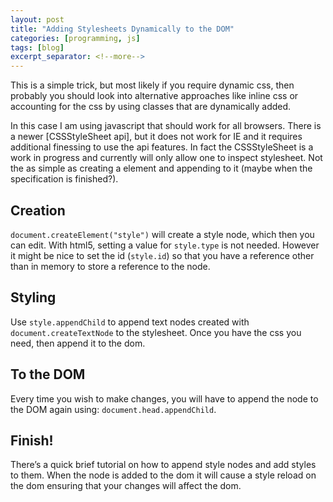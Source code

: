 ```yaml
---
layout: post
title: "Adding Stylesheets Dynamically to the DOM"
categories: [programming, js]
tags: [blog]
excerpt_separator: <!--more-->
---
```


This is a simple trick, but most likely if you require dynamic css, then probably you should look into alternative approaches like inline css or accounting for the css by using classes that are dynamically added.

<!--more-->

In this case I am using javascript that should work for all browsers. There is a newer [CSSStyleSheet api], but it does not work for IE and it requires additional finessing to use the api features. In fact the CSSStyleSheet is a work in progress and currently will only allow one to inspect stylesheet. Not the as simple as creating a element and appending to it (maybe when the specification is finished?).

## Creation

`document.createElement("style")` will create a style node, which then you can edit. With html5, setting a value for `style.type` is not needed. However it might be nice to set the id (`style.id`) so that you have a reference other than in memory to store a reference to the node.

## Styling

Use `style.appendChild` to append text nodes created with `document.createTextNode` to the stylesheet. Once you have the css you need, then append it to the dom.

## To the DOM

Every time you wish to make changes, you will have to append the node to the DOM again using: `document.head.appendChild`.

## Finish!

There’s a quick brief tutorial on how to append style nodes and add styles to them. When the node is added to the dom it will cause a style reload on the dom ensuring that your changes will affect the dom.